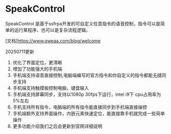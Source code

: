 # SpeakControl
SpeakControl 是基于ssfrpa开发的可自定义任意指令的语音控制，指令可以是简单的运行某程序、也可以是复杂流程逻辑。

[文档]https://www.qweaa.com/blog/welcome

20250711更新
1. 优化了界面定位，更清晰
2. 增加了功能强大的手机端
3. 手机端支持语音直接控制,电脑端编写的官方指令和你自定义的指令都能无缝同步支持
4. 手机端支持触摸板控制电脑，键盘输入
5. 手机端支持屏幕同步，支持以1080p 30fps下运行，intel i9下 cpu占用率为5%左右
6. 手机支持所有指令，电脑端的所有指令能直接同步到手机端直接操控
7. 手机端额外支持界面操作，内嵌元素快速定位，能直接靠手机就完成一些简单操作
8. 更多功能介绍我们之后会更新到官网详细说明
   